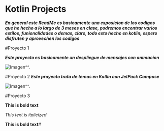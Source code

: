 # Kotlin Projects
_**En general este ReadMe es basicamente una exposicion de los codigos que he hecho a lo largo de 3 meses en clase, podremos encontrar varios estilos, funionalidades o demas, claro, todo esto hecho en kotlin, espero disfruten y aprovechen los codigos**_

#Proyecto 1


_**Este proyecto es basicamente un despliegue de mensajes con animacion**_


<picture>
  <img alt="Imagen^^." src="[https://developer.android.com/static/images/jetpack/compose/themes/custom-extended-theme-colors.png?hl=es-419](https://developer.android.com/static/images/jetpack/compose/themes/custom-extended-theme-colors.png?hl=es-419)">
</picture>


#Proyecto 2
_**Este proyecto trata de temas en Kotlin con JetPack  Compose**_

<picture>
  <img alt="Imagen^^." src="[https://developer.android.com/static/codelabs/jetpack-compose-basics/img/bb6d7e193c5aa1ab_960.png?hl=es-419](https://developer.android.com/static/codelabs/jetpack-compose-basics/img/bb6d7e193c5aa1ab_960.png?hl=es-419)">
</picture>



#Proyecto 3


**This is bold text**


_This text is italicized_


**This is bold text**#


